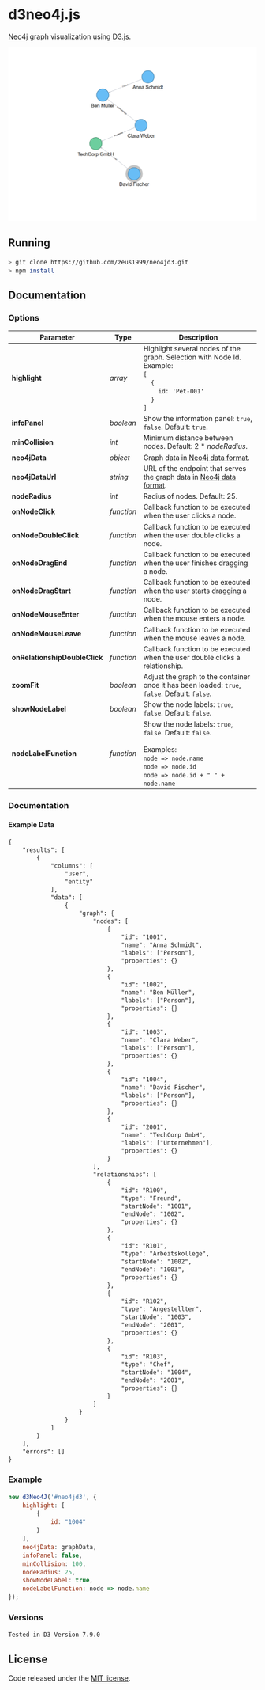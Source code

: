 # d3neo4j.js

[Neo4j](https://github.com/neo4j) graph visualization using [D3.js](https://github.com/d3/d3).

![neo3jd3.js](preview.png)


## Running

```bash
> git clone https://github.com/zeus1999/neo4jd3.git
> npm install
```


## Documentation

### Options

| Parameter | Type | Description |
| --------- | ---- | ----------- |
| **highlight** | *array* | Highlight several nodes of the graph. Selection with Node Id.<br>Example:<br>`[`<br>&nbsp;&nbsp;&nbsp;&nbsp;`{`<br>&nbsp;&nbsp;&nbsp;&nbsp;&nbsp;&nbsp;&nbsp;&nbsp;`id: 'Pet-001'`<br>&nbsp;&nbsp;&nbsp;&nbsp;`}`<br>`]` |
| **infoPanel** | *boolean* | Show the information panel: `true`, `false`. Default: `true`. |
| **minCollision** | *int* | Minimum distance between nodes. Default: 2 * *nodeRadius*. |
| **neo4jData** | *object* | Graph data in [Neo4j data format](#neo4j-data-format). |
| **neo4jDataUrl** | *string* | URL of the endpoint that serves the graph data in [Neo4j data format](#neo4j-data-format). |
| **nodeRadius** | *int* | Radius of nodes. Default: 25. |
| **onNodeClick** | *function* | Callback function to be executed when the user clicks a node. |
| **onNodeDoubleClick** | *function* | Callback function to be executed when the user double clicks a node. |
| **onNodeDragEnd** | *function* | Callback function to be executed when the user finishes dragging a node. |
| **onNodeDragStart** | *function* | Callback function to be executed when the user starts dragging a node. |
| **onNodeMouseEnter** | *function* | Callback function to be executed when the mouse enters a node. |
| **onNodeMouseLeave** | *function* | Callback function to be executed when the mouse leaves a node. |
| **onRelationshipDoubleClick** | *function* | Callback function to be executed when the user double clicks a relationship. |
| **zoomFit** | *boolean* | Adjust the graph to the container once it has been loaded: `true`, `false`. Default: `false`. |
| **showNodeLabel** | *boolean* | Show the node labels: `true`, `false`. Default: `false`. |
| **nodeLabelFunction** | *function* | Show the node labels: `true`, `false`. Default: `false`. <br><br>Examples:<br>`node => node.name`<br>`node => node.id`<br>`node => node.id + " " + node.name`|


### Documentation

#### Example Data

```
{
    "results": [
        {
            "columns": [
                "user",
                "entity"
            ],
            "data": [
                {
                    "graph": {
                        "nodes": [
                            {
                                "id": "1001",
                                "name": "Anna Schmidt",
                                "labels": ["Person"],
                                "properties": {}
                            },
                            {
                                "id": "1002",
                                "name": "Ben Müller",
                                "labels": ["Person"],
                                "properties": {}
                            },
                            {
                                "id": "1003",
                                "name": "Clara Weber",
                                "labels": ["Person"],
                                "properties": {}
                            },
                            {
                                "id": "1004",
                                "name": "David Fischer",
                                "labels": ["Person"],
                                "properties": {}
                            },
                            {
                                "id": "2001",
                                "name": "TechCorp GmbH",
                                "labels": ["Unternehmen"],
                                "properties": {}
                            }
                        ],
                        "relationships": [
                            {
                                "id": "R100",
                                "type": "Freund",
                                "startNode": "1001",
                                "endNode": "1002",
                                "properties": {}
                            },
                            {
                                "id": "R101",
                                "type": "Arbeitskollege",
                                "startNode": "1002",
                                "endNode": "1003",
                                "properties": {}
                            },
                            {
                                "id": "R102",
                                "type": "Angestellter",
                                "startNode": "1003",
                                "endNode": "2001",
                                "properties": {}
                            },
                            {
                                "id": "R103",
                                "type": "Chef",
                                "startNode": "1004",
                                "endNode": "2001",
                                "properties": {}
                            }
                        ]
                    }
                }
            ]
        }
    ],
    "errors": []
}

```

### Example

<!-- Live example @ [https://zeus1999.github.io/d3neo4j/](https://zeus1999.github.io/d3neo4j/) -->

```javascript
new d3Neo4J('#neo4jd3', {
    highlight: [
        {
            id: "1004"
        }
    ],
    neo4jData: graphData,
    infoPanel: false,
    minCollision: 100,
    nodeRadius: 25,
    showNodeLabel: true,
    nodeLabelFunction: node => node.name
});
```


### Versions

    Tested in D3 Version 7.9.0


## License

Code released under the [MIT license](LICENSE).